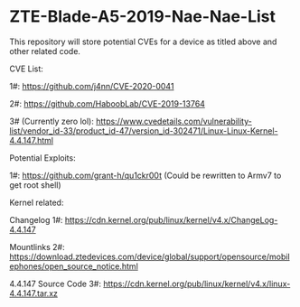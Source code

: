 # ZTE-Blade-A5-2019-Nae-Nae-List
This repository will store potential CVEs for a device as titled above and other related code.


CVE List:

1#: https://github.com/j4nn/CVE-2020-0041

2#: https://github.com/HaboobLab/CVE-2019-13764

3# (Currently zero lol): https://www.cvedetails.com/vulnerability-list/vendor_id-33/product_id-47/version_id-302471/Linux-Linux-Kernel-4.4.147.html

Potential Exploits:

1#: https://github.com/grant-h/qu1ckr00t
(Could be rewritten to Armv7 to get root shell)

Kernel related:

Changelog 1#:
https://cdn.kernel.org/pub/linux/kernel/v4.x/ChangeLog-4.4.147

Mountlinks 2#:
https://download.ztedevices.com/device/global/support/opensource/mobilephones/open_source_notice.html

4.4.147 Source Code 3#: https://cdn.kernel.org/pub/linux/kernel/v4.x/linux-4.4.147.tar.xz

